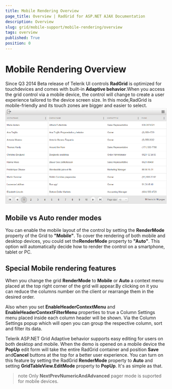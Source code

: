 ```yaml
---
title: Mobile Rendering Overview
page_title: Overview | RadGrid for ASP.NET AJAX Documentation
description: Overview
slug: grid/mobile-support/mobile-rendering/overview
tags: overview
published: True
position: 0
---
```


# Mobile Rendering Overview



Since Q3 2014 Beta release of Telerik UI controls **RadGrid** is optimized for touchdevices and comes with built-in **Adaptive behavior**.When you access the grid control via a mobile device, the control will change to create a user experience tailored to the device screen size. In this mode,RadGrid is mobile-friendly and its touch zones are bigger and easier to select.![grid-adaptive-behavior](images/grid-adaptive-behavior.png)

## Mobile vs Auto render modes

You can enable the mobile layout of the control by setting the **RenderMode** property of the Grid to **"Mobile"**. To cover the rendering of both mobile and desktop devices, you could set the**RenderMode** property to **"Auto"**. This option will automatically decide how to render the control on a smartphone, tablet or PC.

## Special Mobile rendering features

When you change the grid **RenderMode** to **Mobile** or **Auto** a context menu placed at the top right corner of the grid will appear.By clicking on it you can reduce the columns number on the client or rearrange them in the desired order.

Also when you set **EnableHeaderContextMenu** and **EnableHeaderContextFilterMenu** properties to true a Column Settings menu placed inside each column header will be shown. Via the Column Settings popup which will open you can group the respective column, sort and filter its data.

Telerik ASP.NET Grid Adaptive behavior supports easy editing for users on both desktop and mobile. When the demo is opened on a mobile device the **PopUp** edit form will take the entire RadGrid container and position **Save** and**Cancel** buttons at the top for a better user experience. You can turn on this feature by setting the RadGrid **RenderMode** property to **Auto** and setting **GridTableView.EditMode** property to **PopUp**. It's as simple as that.

>note Only **NextPrevNumericAndAdvanced** pager mode is suported for mobile devices. 
>

